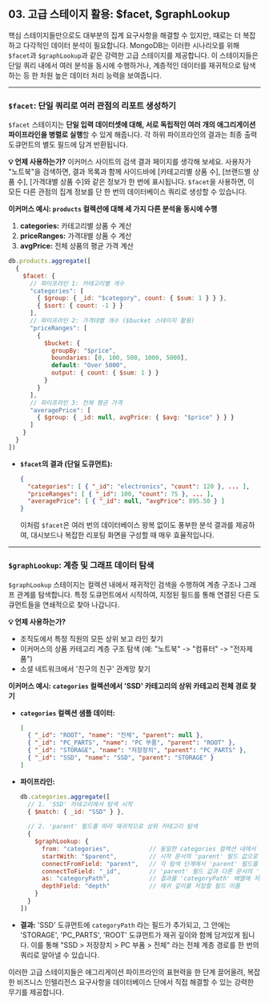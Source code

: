 ## 03\. 고급 스테이지 활용: $facet, $graphLookup

핵심 스테이지들만으로도 대부분의 집계 요구사항을 해결할 수 있지만, 때로는 더 복잡하고 다각적인 데이터 분석이 필요합니다. MongoDB는 이러한 시나리오를 위해 `$facet`과 `$graphLookup`과 같은 강력한 고급 스테이지를 제공합니다. 이 스테이지들은 단일 쿼리 내에서 여러 분석을 동시에 수행하거나, 계층적인 데이터를 재귀적으로 탐색하는 등 한 차원 높은 데이터 처리 능력을 보여줍니다.

-----

### `$facet`: 단일 쿼리로 여러 관점의 리포트 생성하기

`$facet` 스테이지는 **단일 입력 데이터셋에 대해, 서로 독립적인 여러 개의 애그리게이션 파이프라인을 병렬로 실행**할 수 있게 해줍니다. 각 하위 파이프라인의 결과는 최종 출력 도큐먼트의 별도 필드에 담겨 반환됩니다.

**💡 언제 사용하는가?**
이커머스 사이트의 검색 결과 페이지를 생각해 보세요. 사용자가 "노트북"을 검색하면, 결과 목록과 함께 사이드바에 [카테고리별 상품 수], [브랜드별 상품 수], [가격대별 상품 수]와 같은 정보가 한 번에 표시됩니다. `$facet`을 사용하면, 이 모든 다른 관점의 집계 정보를 단 한 번의 데이터베이스 쿼리로 생성할 수 있습니다.

**이커머스 예시: `products` 컬렉션에 대해 세 가지 다른 분석을 동시에 수행**

1.  **categories:** 카테고리별 상품 수 계산
2.  **priceRanges:** 가격대별 상품 수 계산
3.  **avgPrice:** 전체 상품의 평균 가격 계산

<!-- end list -->

```javascript
db.products.aggregate([
  {
    $facet: {
      // 파이프라인 1: 카테고리별 개수
      "categories": [
        { $group: { _id: "$category", count: { $sum: 1 } } },
        { $sort: { count: -1 } }
      ],
      // 파이프라인 2: 가격대별 개수 ($bucket 스테이지 활용)
      "priceRanges": [
        {
          $bucket: {
            groupBy: "$price",
            boundaries: [0, 100, 500, 1000, 5000],
            default: "Over 5000",
            output: { count: { $sum: 1 } }
          }
        }
      ],
      // 파이프라인 3: 전체 평균 가격
      "averagePrice": [
        { $group: { _id: null, avgPrice: { $avg: "$price" } } }
      ]
    }
  }
])
```

  * **`$facet`의 결과 (단일 도큐먼트):**
    ```json
    {
      "categories": [ { "_id": "electronics", "count": 120 }, ... ],
      "priceRanges": [ { "_id": 100, "count": 75 }, ... ],
      "averagePrice": [ { "_id": null, "avgPrice": 895.50 } ]
    }
    ```
    이처럼 `$facet`은 여러 번의 데이터베이스 왕복 없이도 풍부한 분석 결과를 제공하여, 대시보드나 복잡한 리포팅 화면을 구성할 때 매우 효율적입니다.

-----

### `$graphLookup`: 계층 및 그래프 데이터 탐색

`$graphLookup` 스테이지는 컬렉션 내에서 재귀적인 검색을 수행하여 계층 구조나 그래프 관계를 탐색합니다. 특정 도큐먼트에서 시작하여, 지정된 필드를 통해 연결된 다른 도큐먼트들을 연쇄적으로 찾아 나갑니다.

**💡 언제 사용하는가?**

  * 조직도에서 특정 직원의 모든 상위 보고 라인 찾기
  * 이커머스의 상품 카테고리 계층 구조 탐색 (예: "노트북" -\> "컴퓨터" -\> "전자제품")
  * 소셜 네트워크에서 '친구의 친구' 관계망 찾기

**이커머스 예시: `categories` 컬렉션에서 'SSD' 카테고리의 상위 카테고리 전체 경로 찾기**

  * **`categories` 컬렉션 샘플 데이터:**

    ```json
    [
      { "_id": "ROOT", "name": "전체", "parent": null },
      { "_id": "PC_PARTS", "name": "PC 부품", "parent": "ROOT" },
      { "_id": "STORAGE", "name": "저장장치", "parent": "PC_PARTS" },
      { "_id": "SSD", "name": "SSD", "parent": "STORAGE" }
    ]
    ```

  * **파이프라인:**

    ```javascript
    db.categories.aggregate([
      // 1. 'SSD' 카테고리에서 탐색 시작
      { $match: { _id: "SSD" } },
      
      // 2. 'parent' 필드를 따라 재귀적으로 상위 카테고리 탐색
      {
        $graphLookup: {
          from: "categories",           // 동일한 categories 컬렉션 내에서 탐색
          startWith: "$parent",         // 시작 문서의 'parent' 필드 값으로 첫 탐색 시작
          connectFromField: "parent",   // 각 탐색 단계에서 'parent' 필드를 사용
          connectToField: "_id",        // 'parent' 필드 값과 다른 문서의 '_id' 필드를 연결
          as: "categoryPath",           // 결과를 'categoryPath' 배열에 저장
          depthField: "depth"           // 재귀 깊이를 저장할 필드 이름
        }
      }
    ])
    ```

  * **결과:** 'SSD' 도큐먼트에 `categoryPath` 라는 필드가 추가되고, 그 안에는 'STORAGE', 'PC\_PARTS', 'ROOT' 도큐먼트가 재귀 깊이와 함께 담겨있게 됩니다. 이를 통해 "SSD \> 저장장치 \> PC 부품 \> 전체" 라는 전체 계층 경로를 한 번의 쿼리로 알아낼 수 있습니다.

이러한 고급 스테이지들은 애그리게이션 파이프라인의 표현력을 한 단계 끌어올려, 복잡한 비즈니스 인텔리전스 요구사항을 데이터베이스 단에서 직접 해결할 수 있는 강력한 무기를 제공합니다.